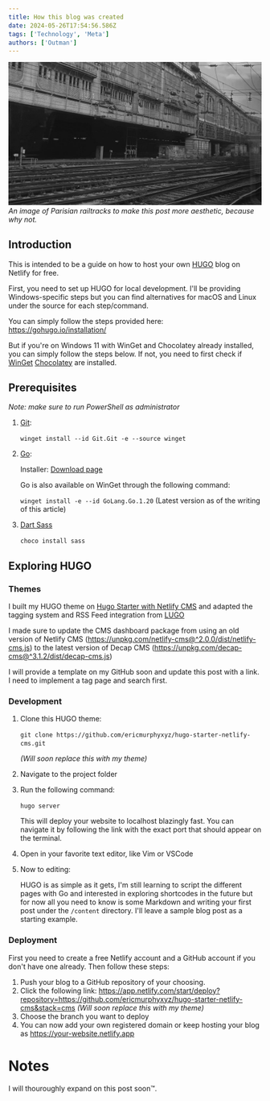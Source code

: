 ```yaml
---
title: How this blog was created
date: 2024-05-26T17:54:56.586Z
tags: ['Technology', 'Meta']
authors: ['Outman']
---
```


![targets](banner.jpg)
*An image of Parisian railtracks to make this post more aesthetic, because why not.*

## Introduction

This is intended to be a guide on how to host your own [HUGO](https://gohugo.io/) blog on Netlify for free.

First, you need to set up HUGO for local development. I'll be providing Windows-specific steps but you can find alternatives for macOS and Linux under the source for each step/command.

You can simply follow the steps provided here:
https://gohugo.io/installation/

But if you're on Windows 11 with WinGet and Chocolatey already installed, you can simply follow the steps below. If not, you need to first check if [WinGet](https://learn.microsoft.com/en-us/windows/package-manager/winget/) [Chocolatey](https://docs.chocolatey.org/en-us/choco/setup/) are installed.

## Prerequisites

*Note: make sure to run PowerShell as administrator*

1. [Git](https://git-scm.com/):

	`winget install --id Git.Git -e --source winget`

2. [Go](https://go.dev/):

	Installer: [Download page](https://go.dev/doc/install)

    Go is also available on WinGet through the following command:

    `winget install -e --id GoLang.Go.1.20` (Latest version as of the writing of this article)
3. [Dart Sass](https://gohugo.io/hugo-pipes/transpile-sass-to-css/#dart-sass)

    `choco install sass`

## Exploring HUGO

### Themes

I built my HUGO theme on [Hugo Starter with Netlify CMS](https://github.com/ericmurphyxyz/hugo-starter-netlify-cms) and adapted the tagging system and RSS Feed integration from [LUGO](https://github.com/lukesmithxyz/lugo)

I made sure to update the CMS dashboard package from using an old version of Netlify CMS (https://unpkg.com/netlify-cms@^2.0.0/dist/netlify-cms.js) to the latest version of Decap CMS (https://unpkg.com/decap-cms@^3.1.2/dist/decap-cms.js)

I will provide a template on my GitHub soon and update this post with a link. I need to implement a tag page and search first.

### Development

1. Clone this HUGO theme:

    `git clone https://github.com/ericmurphyxyz/hugo-starter-netlify-cms.git`

    *(Will soon replace this with my theme)*

2. Navigate to the project folder
3. Run the following command:

    `hugo server`

    This will deploy your website to localhost blazingly fast. You can navigate it by following the link with the exact port that should appear on the terminal.
4. Open in your favorite text editor, like Vim or VSCode

5. Now to editing:

    HUGO is as simple as it gets, I'm still learning to script the different pages with Go and interested in exploring shortcodes in the future but for now all you need to know is some Markdown and writing your first post under the `/content` directory. I'll leave a sample blog post as a starting example.

### Deployment

First you need to create a free Netlify account and a GitHub account if you don't have one already. Then follow these steps:

1. Push your blog to a GitHub repository of your choosing.
2. Click the following link: https://app.netlify.com/start/deploy?repository=https://github.com/ericmurphyxyz/hugo-starter-netlify-cms&stack=cms *(Will soon replace this with my theme)*
3. Choose the branch you want to deploy
4. You can now add your own registered domain or keep hosting your blog as https://your-website.netlify.app

# Notes

 I will thouroughly expand on this post soon™.
